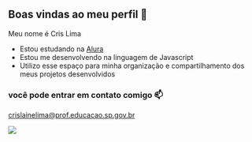 ## Boas vindas ao meu perfil 💙

Meu nome é Cris Lima

- Estou estudando na [Alura](https://www.alura.com.br)
- Estou me desenvolvendo na linguagem de Javascript
- Utilizo esse espaço para minha organização e compartilhamento dos meus projetos desenvolvidos

### você pode entrar em contato comigo 📫

crislainelima@prof.educacao.sp.gov.br

![](https://media1.tenor.com/m/J1aaq4h-pnMAAAAC/travolta-teacher.gif)
